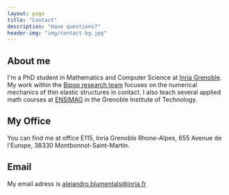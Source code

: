 ```yaml
---
layout: page
title: "Contact"
description: "Have questions?"
header-img: "img/contact-bg.jpg"
---
```


About me
--------------------

I'm a PhD student in Mathematics and Computer Science at [Inria Grenoble](https://www.inria.fr/en/centre/grenoble/welcome-inria-grenoble-rhone-alpes). My work within the [Bipop research team](http://www.inrialpes.fr/bipop/) focuses on the numerical mechanics of thin elastic structures in contact. I also teach several applied math courses at [ENSIMAG](http://ensimag.grenoble-inp.fr/l-ensimag/) in the Grenoble Institute of Technology.


My Office
---------------------

You can find me at office E115, Inria Grenoble Rhone-Alpes, 655 Avenue de l'Europe, 38330 Montbonnot-Saint-Martin.

Email
---------------------

My email adress is alejandro.blumentals@inria.fr

